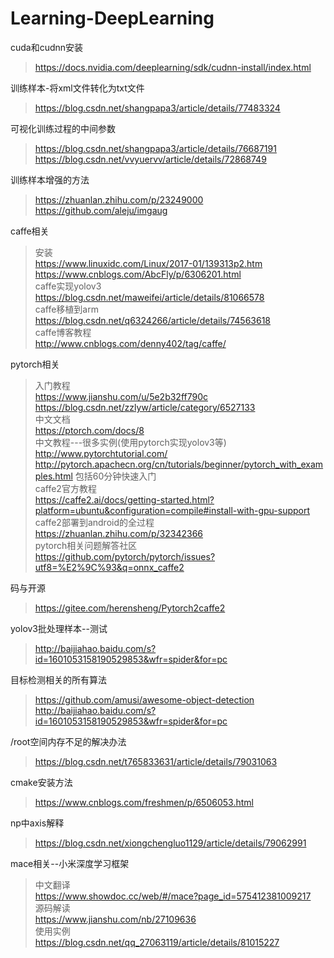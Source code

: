 Learning-DeepLearning
=====================
cuda和cudnn安装<br>
>https://docs.nvidia.com/deeplearning/sdk/cudnn-install/index.html

训练样本-将xml文件转化为txt文件<br>
>https://blog.csdn.net/shangpapa3/article/details/77483324

可视化训练过程的中间参数<br>
>https://blog.csdn.net/shangpapa3/article/details/76687191<br>
>https://blog.csdn.net/vvyuervv/article/details/72868749

训练样本增强的方法<br>
>https://zhuanlan.zhihu.com/p/23249000<br>
>https://github.com/aleju/imgaug

caffe相关<br>
>安装<br>
>https://www.linuxidc.com/Linux/2017-01/139313p2.htm<br>
>https://www.cnblogs.com/AbcFly/p/6306201.html<br>
caffe实现yolov3<br>
>https://blog.csdn.net/maweifei/article/details/81066578<br>
caffe移植到arm<br>
>https://blog.csdn.net/q6324266/article/details/74563618<br>
>caffe博客教程<br>
>http://www.cnblogs.com/denny402/tag/caffe/

pytorch相关<br>
>入门教程<br>
>https://www.jianshu.com/u/5e2b32ff790c<br>
>https://blog.csdn.net/zzlyw/article/category/6527133<br>
>中文文档<br>
>https://ptorch.com/docs/8<br>
>中文教程---很多实例(使用pytorch实现yolov3等)<br>
>http://www.pytorchtutorial.com/<br>
>http://pytorch.apachecn.org/cn/tutorials/beginner/pytorch_with_examples.html 包括60分钟快速入门<br>
>caffe2官方教程<br>
>https://caffe2.ai/docs/getting-started.html?platform=ubuntu&configuration=compile#install-with-gpu-support<br>
>caffe2部署到android的全过程<br>
>https://zhuanlan.zhihu.com/p/32342366<br>
>pytorch相关问题解答社区<br>
>https://github.com/pytorch/pytorch/issues?utf8=%E2%9C%93&q=onnx_caffe2

码与开源<br>
>https://gitee.com/herensheng/Pytorch2caffe2

yolov3批处理样本--测试<br>
>http://baijiahao.baidu.com/s?id=1601053158190529853&wfr=spider&for=pc

目标检测相关的所有算法<br>
>https://github.com/amusi/awesome-object-detection<br>
>http://baijiahao.baidu.com/s?id=1601053158190529853&wfr=spider&for=pc

/root空间内存不足的解决办法<br>
>https://blog.csdn.net/t765833631/article/details/79031063

cmake安装方法<br>
>https://www.cnblogs.com/freshmen/p/6506053.html

np中axis解释<br>
>https://blog.csdn.net/xiongchengluo1129/article/details/79062991

mace相关--小米深度学习框架<br>
>中文翻译<br>
>https://www.showdoc.cc/web/#/mace?page_id=575412381009217<br>
源码解读<br>
>https://www.jianshu.com/nb/27109636<br>
使用实例<br>
>https://blog.csdn.net/qq_27063119/article/details/81015227
